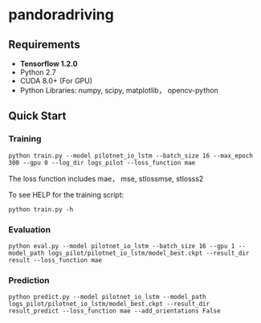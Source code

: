 # pandoradriving

## Requirements

* **Tensorflow 1.2.0**
* Python 2.7
* CUDA 8.0+ (For GPU)
* Python Libraries: numpy, scipy, matplotlib， opencv-python

## Quick Start
### Training
    python train.py --model pilotnet_io_lstm --batch_size 16 --max_epoch 300 --gpu 0 --log_dir logs_pilot --loss_function mae
The loss function includes mae， mse, stlossmse, stlosss2

To see HELP for the training script:

    python train.py -h

### Evaluation
    python eval.py --model pilotnet_io_lstm --batch_size 16 --gpu 1 --model_path logs_pilot/pilotnet_io_lstm/model_best.ckpt --result_dir result --loss_function mae

### Prediction
    python predict.py --model pilotnet_io_lstm --model_path logs_pilot/pilotnet_io_lstm/model_best.ckpt --result_dir result_predict --loss_function mae --add_orientations False
